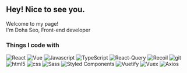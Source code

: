 <h2>Hey! Nice to see you.</h2>
<p>Welcome to my page! </br> I'm Doha Seo, Front-end developer</p>
<h3>Things I code with</h3>
<p>
  <img alt="React" src="https://img.shields.io/badge/-React-45b8d8?style=flat-square&logo=react&logoColor=white" />
  <img alt="Vue" src="https://img.shields.io/badge/Vue.js-4FC08D?style=flat-square&logo=vue&logoColor=white"/></a>
  <img alt="Javascript" src="https://img.shields.io/badge/Javascript-F7DF1E?style=flat-square&logo=javaScript&logoColor=white"/></a>
  <img alt="TypeScript" src="https://img.shields.io/badge/-TypeScript-007ACC?style=flat-square&logo=typescript&logoColor=white" />
  <img alt="React-Query" src="https://img.shields.io/badge/ReactQuery-FF4154?style=flat-square&logo=reactquery&logoColor=white"/></a>
  <img alt="Recoil" src ="https://img.shields.io/badge/Recoil-3578E5.svg?&style=flat-square&logo=Recoil&logoColor=white"/>
  <img alt="git" src="https://img.shields.io/badge/-Git-F05032?style=flat-square&logo=git&logoColor=white" />
  <img alt="html5" src="https://img.shields.io/badge/-HTML5-E34F26?style=flat-square&logo=html5&logoColor=white" />
  <img alt="css" src="https://img.shields.io/badge/CSS3-1572B6?style=flat-square&logo=css3&logoColor=white"/></a>
  <img alt="Sass" src="https://img.shields.io/badge/-Sass-CC6699?style=flat-square&logo=sass&logoColor=white" />
  <img alt="Styled Components" src="https://img.shields.io/badge/-Styled_Components-db7092?style=flat-square&logo=styled-components&logoColor=white" />
  <img alt="Vuetify" src="https://img.shields.io/badge/Vuetify-1867C0?style=flat-square&logo=vuetify&logoColor=white"/></a>
  <img alt="Vuex" src="https://img.shields.io/badge/Vuex-4FC08D?style=flat-square&logo=vuex&logoColor=white"/></a>
  <img alt="Axios" src="https://img.shields.io/badge/Axios-5A29E4?style=flat-square&logo=axios&logoColor=white"/></a>
</p>
<!-- <h3>Toy projects</h3>
<table>
  <thead align="center">
    <tr border: none;>
      <td><b>🎁 Projects</b></td>
      <td><b>⭐ Stars</b></td>
      <td><b>📚 Forks</b></td>
      <td><b>🛎 Issues</b></td>
      <td><b>📬 Pull requests</b></td>
    </tr>
  </thead>
  <tbody>
    <tr>
      <td><a href="https://github.com/g99-project/g99-front.git"><b>지구를 구하라(React toy project)</b></a></td>
      <td><img alt="Stars" src="https://img.shields.io/github/stars/g99-project/g99-front?style=flat-square&labelColor=343b41"/></td>
      <td><img alt="Forks" src="https://img.shields.io/github/forks/g99-project/g99-front?style=flat-square&labelColor=343b41"/></td>
      <td><img alt="Issues" src="https://img.shields.io/github/issues/g99-project/g99-front?style=flat-square&labelColor=343b41"/></td>
      <td><img alt="Pull Requests" src="https://img.shields.io/github/issues-pr/g99-project/g99-front?style=flat-square&labelColor=343b41"/></td>
    </tr>
    <tr>
      <td><a href="https://github.com/seodoha/vue-kiosk.git"><b>키오스크 by Vue(Vue toy project)</b></a></td>
      <td><img alt="Stars" src="https://img.shields.io/github/stars/seodoha/vue-kiosk?style=flat-square&labelColor=343b41"/></td>
      <td><img alt="Forks" src="https://img.shields.io/github/forks/seodoha/vue-kiosk?style=flat-square&labelColor=343b41"/></td>
      <td><img alt="Issues" src="https://img.shields.io/github/issues/seodoha/vue-kiosk?style=flat-square&labelColor=343b41"/></td>
      <td><img alt="Pull Requests" src="https://img.shields.io/github/issues-pr/seodoha/vue-kiosk?style=flat-square&labelColor=343b41"/></td>
    </tr>
  </tbody>
</table> -->

